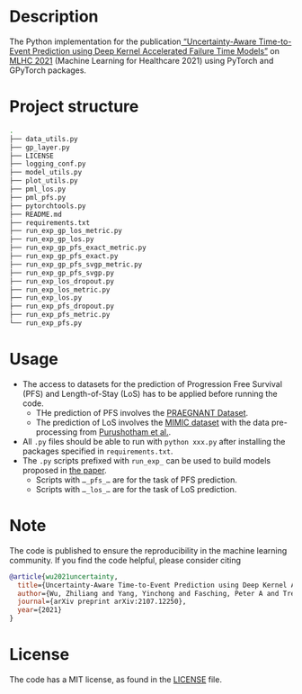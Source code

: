 # Description


The Python implementation for the publication[ “Uncertainty-Aware Time-to-Event Prediction using Deep Kernel Accelerated Failure Time Models”](https://arxiv.org/abs/2107.12250) on [MLHC 2021](https://www.mlforhc.org/) (Machine Learning for Healthcare 2021) using PyTorch and GPyTorch packages. 

# Project structure

```bash
.
├── data_utils.py
├── gp_layer.py
├── LICENSE
├── logging_conf.py
├── model_utils.py
├── plot_utils.py
├── pml_los.py
├── pml_pfs.py
├── pytorchtools.py
├── README.md
├── requirements.txt
├── run_exp_gp_los_metric.py
├── run_exp_gp_los.py
├── run_exp_gp_pfs_exact_metric.py
├── run_exp_gp_pfs_exact.py
├── run_exp_gp_pfs_svgp_metric.py
├── run_exp_gp_pfs_svgp.py
├── run_exp_los_dropout.py
├── run_exp_los_metric.py
├── run_exp_los.py
├── run_exp_pfs_dropout.py
├── run_exp_pfs_metric.py
└── run_exp_pfs.py

```

# Usage 

* The access to datasets for the prediction of Progression Free Survival (PFS) and Length-of-Stay (LoS) has to be applied before running the code. 
    * THe prediction of PFS involves the [PRAEGNANT Dataset](http://www.praegnant.org/). 
    * The prediction of LoS involves the [MIMIC dataset](https://mimic.mit.edu/iii/gettingstarted/) with the data pre-processing from [Purushotham et al.](https://github.com/USC-Melady/Benchmarking_DL_MIMICIII).
* All `.py` files should be able to run with `python xxx.py` after installing the packages specified in `requirements.txt`.
* The `.py` scripts prefixed with `run_exp_` can be used to build models proposed in [the paper](https://arxiv.org/abs/2107.12250).
    * Scripts with `…_pfs_…` are for the task of PFS prediction.
    * Scripts with `…_los_…` are for the task of LoS prediction. 

# Note

The code is published to ensure the reproducibility in the machine learning community. If you find the code helpful, please consider citing 

```bib
@article{wu2021uncertainty,
  title={Uncertainty-Aware Time-to-Event Prediction using Deep Kernel Accelerated Failure Time Models},
  author={Wu, Zhiliang and Yang, Yinchong and Fasching, Peter A and Tresp, Volker},
  journal={arXiv preprint arXiv:2107.12250},
  year={2021}
}
```


# License 

The code has a MIT license, as found in the [LICENSE](./LICENSE) file.